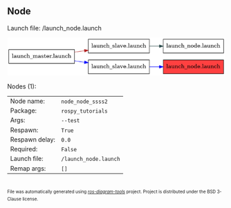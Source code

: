 <!--
File was automatically generated using 'ros-diagram-tools' project.
Project is distributed under the BSD 3-Clause license.
-->

## Node

Launch file: /launch_node.launch

[![_launch_node.launch_arg_node_req_node_ssss2](_launch_node.launch_arg_node_req_node_ssss2.png "_launch_node.launch_arg_node_req_node_ssss2")](_launch_node.launch_arg_node_req_node_ssss2.png)


Nodes (1):

|     |     |
| --- | --- |
| Node name: | `node_node_ssss2` |
| Package: | `rospy_tutorials` |
| Args: | `--test` |
| Respawn: | `True` |
| Respawn delay: | `0.0` |
| Required: | `False` |
| Launch file: | `/launch_node.launch` |
| Remap args: | `[]` |


</br>
<font size="1">
File was automatically generated using <a href="https://github.com/anetczuk/ros-diagram-tools"><i>ros-diagram-tools</i></a> project.
Project is distributed under the BSD 3-Clause license.
</font>
